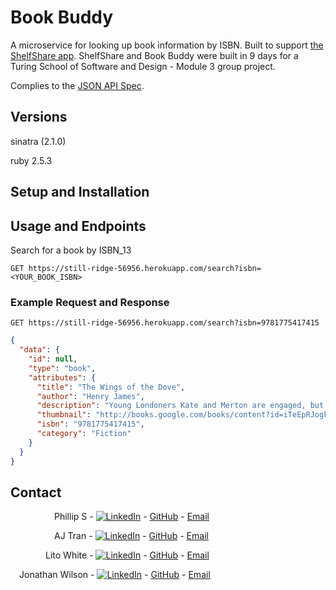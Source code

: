 # Book Buddy

A microservice for looking up book information by ISBN. Built to support [the ShelfShare app](https://github.com/Shelf-Share-BEE-Mod3/shelf-share-rails).
ShelfShare and Book Buddy were built in 9 days for a Turing School of Software and Design - Module 3 group project.

Complies to the [JSON API Spec](https://jsonapi.org/).

## Versions

sinatra (2.1.0)

ruby 2.5.3

## Setup and Installation

## Usage and Endpoints

Search for a book by ISBN_13

`GET https://still-ridge-56956.herokuapp.com/search?isbn=<YOUR_BOOK_ISBN>`

### Example Request and Response

`GET https://still-ridge-56956.herokuapp.com/search?isbn=9781775417415`

```JSON
{
  "data": {
    "id": null,
    "type": "book",
    "attributes": {
      "title": "The Wings of the Dove",
      "author": "Henry James",
      "description": "Young Londoners Kate and Merton are engaged, but have no money to marry on. When the wealthy but terminally ill American heiress Milly arrives in London, Kate schemes for a way to inherit her fortune. But when Kate achieves all she had hoped for, she finds that the money and the gentle, beautiful Milly have changed everything.",
      "thumbnail": "http://books.google.com/books/content?id=iTeEpRJogFMC&printsec=frontcover&img=1&zoom=1&edge=curl&source=gbs_api",
      "isbn": "9781775417415",
      "category": "Fiction"
    }
  }
}
```


## Contact

     Phillip S - [![LinkedIn][linkedin-shield]](https://www.linkedin.com/in/phillipstrom/) - [GitHub](https://github.com/Strompy) - [Email](mailto:phillip.strom@gmail.com)

     AJ Tran - [![LinkedIn][linkedin-shield]](https://www.linkedin.com/in/ajtran-dev/) - [GitHub](https://github.com/ajtran303) - [Email](mailto:anh.jamietran@gmail.com)

    Lito White - [![LinkedIn][linkedin-shield]](https://www.linkedin.com/in/litowhite/) - [GitHub](https://github.com/ljwhite) - [Email](mailto:leland.white@gmail.com)

 Jonathan Wilson - [![LinkedIn][linkedin-shield]](https://www.linkedin.com/in/jonathan--wilson/) - [GitHub](https://github.com/Jonathan-M-Wilson) - [Email](mailto:jonathanmorrillwilson@gmail.com)
 
 
 <!-- MARKDOWN LINKS & IMAGES -->

 [linkedin-shield]: https://img.shields.io/badge/-LinkedIn-black.svg?style=flat-square&logo=linkedin&colorB=555

